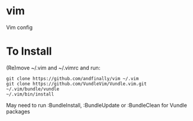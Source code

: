 # vim
Vim config

# To Install
(Re)move ~/.vim and ~/.vimrc and run:

    git clone https://github.com/andfinally/vim ~/.vim
    git clone https://github.com/VundleVim/Vundle.vim.git ~/.vim/bundle/vundle
    ~/.vim/bin/install

May need to run :BundleInstall, :BundleUpdate or :BundleClean for Vundle packages
